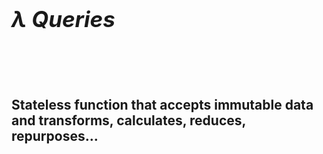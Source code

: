 <h1 style="font-size: 250%"><em>λ Queries</em></h1>
<br><br><br>
<h2 class="fragment">Stateless function that accepts immutable data and transforms, calculates, reduces, repurposes...</h2>
